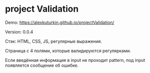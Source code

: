 # project Validation

Demo: https://alexkuturkin.github.io/projectValidation/

Version: 0.0.4

 Стэк: HTML, CSS, JS, регулярные выражения.

 Страница с 4 полями, которые валидируются регулярками.

 Если введённая информация в input не проходит pattern, под input появляется сообщение об ошибке.